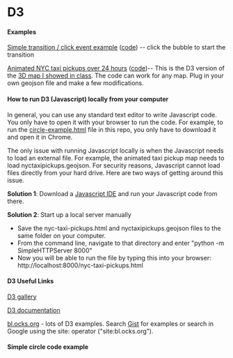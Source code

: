# D3

#### Examples

[Simple transition / click event example](https://bl.ocks.org/galkamax/c19642317ac807fe13a99bbcf2eaaa75) ([code](https://github.com/MUSA-620-Fall-2017/d3/blob/master/circle-example.html)) -- click the bubble to start the transition

[Animated NYC taxi pickups over 24 hours](https://bl.ocks.org/galkamax/f3ecfeb0b4ebbbec104e87a08dc4806e) ([code](https://github.com/MUSA-620-Fall-2017/d3/blob/master/nyc-taxi-pickups.html))-- This is the D3 version of the [3D map I showed in class](https://maps.blueshift.io/nyc-hourly-taxi-pickups?embed=1). The code can work for any map. Plug in your own geojson file and make a few modifications.

#### How to run D3 (Javascript) locally from your computer

In general, you can use any standard text editor to write Javascript code. You only have to open it with your browser to run the code. For example, to run the [circle-example.html](https://github.com/MUSA-620-Fall-2017/d3/blob/master/circle-example.html) file in this repo, you only have to download it and open it in Chrome.

The only issue with running Javascript locally is when the Javascript needs to load an external file. For example, the animated taxi pickup map needs to load nyctaxipickups.geojson. For security reasons, Javascript cannot load files directly from your hard drive. Here are two ways of getting around this issue.

**Solution 1**: Download a [Javascript IDE](http://ourcodeworld.com/articles/read/200/top-7-best-free-web-development-ide-for-javascript-html-and-css) and run your Javascript code from there.

**Solution 2**: Start up a local server manually
- Save the nyc-taxi-pickups.html and nyctaxipickups.geojson files to the same folder on your computer.
- From the command line, navigate to that directory and enter "python -m SimpleHTTPServer 8000"
- Now you will be able to run the file by typing this into your browser: http://localhost:8000/nyc-taxi-pickups.html

#### D3 Useful Links

[D3 gallery](https://github.com/d3/d3/wiki/Gallery)

[D3 documentation](https://github.com/d3/d3/blob/master/API.md)

[bl.ocks.org](https://bl.ocks.org/-/about) - lots of D3 examples. Search [Gist](https://gist.github.com/) for examples or search in Google using the site: operator ("site:bl.ocks.org").



#### Simple circle code example

<script src="https://d3js.org/d3.v4.min.js"></script>

<svg></svg>
<body>
<script>

var svg = d3.select("svg")
	.style("width","100%")
	.style("height","100%");

svg.append("circle")
	.attr("cx",100)
	.attr("cy",200)
	.style("fill","blue")
	.attr("r",50);
	
	
svg.append("circle")
	.attr("cx",500)
	.attr("cy",200)
	.style("fill","red")
	.attr("r",20);


</script>
</body>
